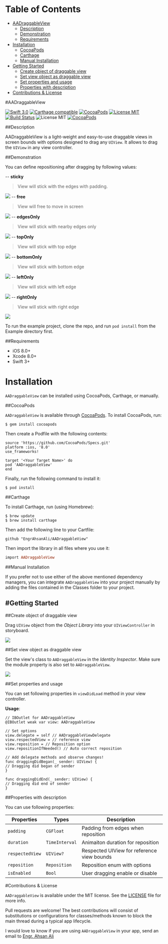 # Table of Contents

- [AADraggableView](#section-id-4)
  - [Description](#section-id-10)
  - [Demonstration](#section-id-16)
  - [Requirements](#section-id-26)
- [Installation](#section-id-32)
  - [CocoaPods](#section-id-37)
  - [Carthage](#section-id-63)
  - [Manual Installation](#section-id-82)
- [Getting Started](#section-id-87)
  - [Create object of draggable view](#section-id-90)
  - [Set view object as draggable view](#section-id-104)
  - [Set properties and usage](#section-id-112)
  - [Properties with description](#section-id-150)
- [Contributions & License](#section-id-156)


<div id='section-id-4'/>

#AADraggableView

[![Swift 3.0](https://img.shields.io/badge/Swift-3.0-orange.svg?style=flat)](https://developer.apple.com/swift/) [![Carthage compatible](https://img.shields.io/badge/Carthage-compatible-4BC51D.svg?style=flat)](https://github.com/Carthage/Carthage) [![CocoaPods](https://img.shields.io/cocoapods/v/AADraggableView.svg)](http://cocoadocs.org/docsets/AADraggableView) [![License MIT](https://img.shields.io/badge/License-MIT-blue.svg?style=flat)](https://github.com/Carthage/Carthage) [![Build Status](https://travis-ci.org/EngrAhsanAli/AADraggableView.svg?branch=master)](https://travis-ci.org/EngrAhsanAli/AADraggableView) 
![License MIT](https://img.shields.io/github/license/mashape/apistatus.svg) [![CocoaPods](https://img.shields.io/cocoapods/p/AADraggableView.svg)]()


<div id='section-id-10'/>

##Description

AADraggableView is a light-weight and easy-to-use draggable views in screen bounds with options designed to drag any `UIView`. It allows to drag the `UIView` in any view controller.

<div id='section-id-16'/>

##Demonstration

You can define repositioning after dragging by following values:


--  **sticky**

> View will stick with the edges with padding.

![](https://github.com/EngrAhsanAli/AADraggableView/blob/master/Screenshots/Sticky.gif)
--   **free**

> View will free to move in screen


![](https://github.com/EngrAhsanAli/AADraggableView/blob/master/Screenshots/Free.gif)
--  **edgesOnly**

> View will stick with nearby edges only

![](https://github.com/EngrAhsanAli/AADraggableView/blob/master/Screenshots/EdgesOnly.gif)
--  **topOnly**
> View will stick with top edge


![](https://github.com/EngrAhsanAli/AADraggableView/blob/master/Screenshots/TopOnly.gif)
--  **bottomOnly**
> View will stick with bottom edge

![](https://github.com/EngrAhsanAli/AADraggableView/blob/master/Screenshots/BottomOnly.gif)
--  **leftOnly**
> View will stick with left edge

![](https://github.com/EngrAhsanAli/AADraggableView/blob/master/Screenshots/LeftOnly.gif)
--  **rightOnly**
> View will stick with right edge

![](https://github.com/EngrAhsanAli/AADraggableView/blob/master/Screenshots/RightOnly.gif)





To run the example project, clone the repo, and run `pod install` from the Example directory first.


<div id='section-id-26'/>

##Requirements

- iOS 8.0+
- Xcode 8.0+
- Swift 3+

<div id='section-id-32'/>

# Installation

`AADraggableView` can be installed using CocoaPods, Carthage, or manually.


<div id='section-id-37'/>

##CocoaPods

`AADraggableView` is available through [CocoaPods](http://cocoapods.org). To install CocoaPods, run:

`$ gem install cocoapods`

Then create a Podfile with the following contents:

```
source 'https://github.com/CocoaPods/Specs.git'
platform :ios, '8.0'
use_frameworks!

target '<Your Target Name>' do
pod 'AADraggableView'
end

```

Finally, run the following command to install it:
```
$ pod install
```



<div id='section-id-63'/>

##Carthage

To install Carthage, run (using Homebrew):
```
$ brew update
$ brew install carthage
```
Then add the following line to your Cartfile:

```
github "EngrAhsanAli/AADraggableView" 
```

Then import the library in all files where you use it:
```ruby
import AADraggableView
```


<div id='section-id-82'/>

##Manual Installation

If you prefer not to use either of the above mentioned dependency managers, you can integrate `AADraggableView` into your project manually by adding the files contained in the Classes folder to your project.


<div id='section-id-87'/>

#Getting Started
----------

<div id='section-id-90'/>

##Create object of draggable view

Drag `UIView` object from the *Object Library* into your `UIViewController` in storyboard.

![](https://github.com/EngrAhsanAli/AADraggableView/blob/master/Screenshots/Step1.png)

<div id='section-id-104'/>

##Set view object as draggable view

Set the view's class to `AADraggableView` in the *Identity Inspector*.
Make sure the module property is also set to  `AADraggableView`.

![](https://github.com/EngrAhsanAli/AADraggableView/blob/master/Screenshots/Step2.png)

<div id='section-id-112'/>

##Set properties and usage

You can set following properties in `viewDidLoad` method in your view controller.

**Usage**:
```
// IBOutlet for AADraggableView
@IBOutlet weak var view: AADraggableView

// Set options
view.delegate = self // AADraggableViewDelegate
view.respectedView = // reference view
view.reposition = // Reposition option
view.repositionIfNeeded() // Auto correct reposition

// Add delegate methods and observe changes!
func draggingDidBegan(_ sender: UIView) {
// Dragging did began of sender
}

func draggingDidEnd(_ sender: UIView) {
// Dragging did end of sender
}
```

<div id='section-id-150'/>

##Properties with description

You can use following properties: 

|  Properties	  |  Types	       | Description		    				    |
|-----------------|----------------|--------------------------------------------|
| `padding`       | `CGFloat`      | Padding from edges when reposition	        |
| `duration`      | `TimeInterval` | Animaiton duration for  reposition 	    |			   
| `respectedView` | `UIView?`      | Respected UIView for reference view bounds |
| `reposition`    | `Reposition`   | Reposition enum with options	    		|
| `isEnabled`     | `Bool`         | User dragging enable or disable		    |

<div id='section-id-156'/>

#Contributions & License

`AADraggableView` is available under the MIT license. See the [LICENSE](./LICENSE) file for more info.

Pull requests are welcome! The best contributions will consist of substitutions or configurations for classes/methods known to block the main thread during a typical app lifecycle.

I would love to know if you are using `AADraggableView` in your app, send an email to [Engr. Ahsan Ali](mailto:hafiz.m.ahsan.ali@gmail.com)

